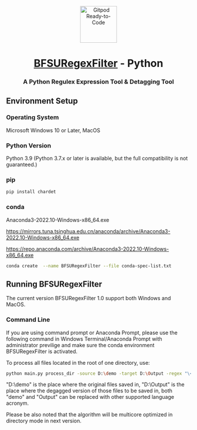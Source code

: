 <div align="center">
<!-- Title: -->
  <a href="https://github.com/bfsunlp/BFSURegexFilter">
    <img src="http://corpus.bfsu.edu.cn/images/bfsucorpuslogo_1.png" height="100" alt="Gitpod Ready-to-Code">
  </a>
  <h1><a href="https://github.com/bfsunlp/BFSURegexFilter">BFSURegexFilter</a> - Python</h1>
<!-- Short description: -->
  <h3>A Python Regulex Expression Tool & Detagging Tool</h3>
</div>

## Environment Setup

### Operating System

Microsoft Windows 10 or Later, MacOS

### Python Version

Python 3.9 (Python 3.7.x or later is available, but the full compatibility is not guaranteed.)

### pip

```bash
pip install chardet
```

### conda

Anaconda3-2022.10-Windows-x86_64.exe

https://mirrors.tuna.tsinghua.edu.cn/anaconda/archive/Anaconda3-2022.10-Windows-x86_64.exe

https://repo.anaconda.com/archive/Anaconda3-2022.10-Windows-x86_64.exe

```bash
conda create  --name BFSURegexFilter --file conda-spec-list.txt
```


## Running BFSURegexFilter

The current version BFSURegexFilter 1.0 support both Windows and MacOS.

### Command Line

If you are using command prompt or Anaconda Prompt, please use the following command in Windows Terminal/Anaconda Prompt with administrator previlige and make sure the conda environment BFSURegexFilter is activated.


To process all files located in the root of one directory, use:

```bash
python main.py process_dir -source D:\demo -target D:\Output -regex "\<.*?\>" -replace "" -flag i
```

"D:\demo" is the place where the original files saved in, "D:\Output" is the place where the degagged version of those files to be saved in, both "demo" and "Output" can be replaced with other supported language acronym.

Please be also noted that the algorithm will be multicore optimized in directory mode in next version. 
